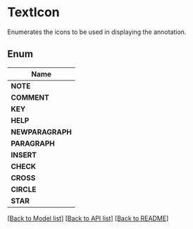 
# TextIcon
Enumerates the icons to be used in displaying the annotation.

## Enum
| Name |
| ----------- |
| **NOTE** |
| **COMMENT** |
| **KEY** |
| **HELP** |
| **NEWPARAGRAPH** |
| **PARAGRAPH** |
| **INSERT** |
| **CHECK** |
| **CROSS** |
| **CIRCLE** |
| **STAR** |

[[Back to Model list]](../../README.md#documentation-for-models) [[Back to API list]](../../README.md#documentation-for-api-endpoints) [[Back to README]](../../README.md)


